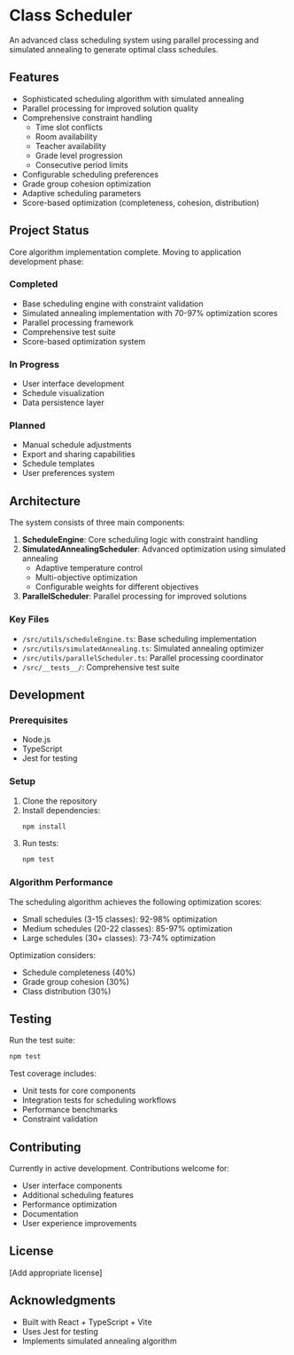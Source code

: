 # Class Scheduler

An advanced class scheduling system using parallel processing and simulated annealing to generate optimal class schedules.

## Features

- Sophisticated scheduling algorithm with simulated annealing
- Parallel processing for improved solution quality
- Comprehensive constraint handling
  - Time slot conflicts
  - Room availability
  - Teacher availability
  - Grade level progression
  - Consecutive period limits
- Configurable scheduling preferences
- Grade group cohesion optimization
- Adaptive scheduling parameters
- Score-based optimization (completeness, cohesion, distribution)

## Project Status

Core algorithm implementation complete. Moving to application development phase:

### Completed
- Base scheduling engine with constraint validation
- Simulated annealing implementation with 70-97% optimization scores
- Parallel processing framework
- Comprehensive test suite
- Score-based optimization system

### In Progress
- User interface development
- Schedule visualization
- Data persistence layer

### Planned
- Manual schedule adjustments
- Export and sharing capabilities
- Schedule templates
- User preferences system

## Architecture

The system consists of three main components:

1. **ScheduleEngine**: Core scheduling logic with constraint handling
2. **SimulatedAnnealingScheduler**: Advanced optimization using simulated annealing
   - Adaptive temperature control
   - Multi-objective optimization
   - Configurable weights for different objectives
3. **ParallelScheduler**: Parallel processing for improved solutions

### Key Files

- `/src/utils/scheduleEngine.ts`: Base scheduling implementation
- `/src/utils/simulatedAnnealing.ts`: Simulated annealing optimizer
- `/src/utils/parallelScheduler.ts`: Parallel processing coordinator
- `/src/__tests__/`: Comprehensive test suite

## Development

### Prerequisites

- Node.js
- TypeScript
- Jest for testing

### Setup

1. Clone the repository
2. Install dependencies:
   ```bash
   npm install
   ```
3. Run tests:
   ```bash
   npm test
   ```

### Algorithm Performance

The scheduling algorithm achieves the following optimization scores:
- Small schedules (3-15 classes): 92-98% optimization
- Medium schedules (20-22 classes): 85-97% optimization
- Large schedules (30+ classes): 73-74% optimization

Optimization considers:
- Schedule completeness (40%)
- Grade group cohesion (30%)
- Class distribution (30%)

## Testing

Run the test suite:

```bash
npm test
```

Test coverage includes:
- Unit tests for core components
- Integration tests for scheduling workflows
- Performance benchmarks
- Constraint validation

## Contributing

Currently in active development. Contributions welcome for:

- User interface components
- Additional scheduling features
- Performance optimization
- Documentation
- User experience improvements

## License

[Add appropriate license]

## Acknowledgments

- Built with React + TypeScript + Vite
- Uses Jest for testing
- Implements simulated annealing algorithm
